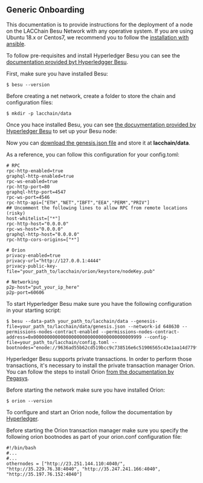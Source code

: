 ## Generic Onboarding

This documentation is to provide instructions for the deployment of a node on the LACChain Besu Network with any operative system. If you are using Ubuntu 18.x or Centos7, we recommend you to follow the [installation with ansible](https://github.com/lacchain/besu-network/blob/master/README.md). 

To follow pre-requisites and install Hyperledger Besu you can see the [documentation provided byt Hyperledgger Besu](https://besu.hyperledger.org/en/stable/HowTo/Get-Started/Install-Binaries/).

First, make sure you have installed Besu:
```shell
$ besu --version
```

Before creating a net network, create a folder to store the chain and configuration files:
```shell
$ mkdir -p lacchain/data
```
Once you hace installed Besu, you can see [the docuymentation provided by Hyperledger Besu](https://besu.hyperledger.org/en/stable/Tutorials/Private-Network/Create-IBFT-Network/) to set up your Besu node:

Now you can [download the genesis.json file](https://github.com/lacchain/pantheon-network/blob/master/roles/lacchain-validator-node/files/genesis.json.) and store it at **lacchain/data**.

As a reference, you can follow this configuration for your config.toml:

```shell
# RPC
rpc-http-enabled=true
graphql-http-enabled=true
rpc-ws-enabled=true
rpc-http-port=80
graphql-http-port=4547
rpc-ws-port=4546
rpc-http-api=["ETH","NET","IBFT","EEA","PERM","PRIV"]
## Uncomment the following lines to allow RPC from remote locations (risky)
host-whitelist=["*"]
rpc-http-host="0.0.0.0"
rpc-ws-host="0.0.0.0"
graphql-http-host="0.0.0.0"
rpc-http-cors-origins=["*"]

# Orion
privacy-enabled=true
privacy-url="http://127.0.0.1:4444"
privacy-public-key-file="your_path_to/lacchain/orion/keystore/nodeKey.pub"

# Networking
p2p-host="put_your_ip_here"
p2p-port=60606
```

To start Hyperledger Besu make sure you have the following configuration in your starting script:

```shell
$ besu --data-path your_path_to/lacchain/data --genesis-file=your_path_to/lacchain/data/genesis.json --network-id 648630 --permissions-nodes-contract-enabled --permissions-nodes-contract-address=0x0000000000000000000000000000000000009999 --config-file=your_path_to/lacchain/config.toml --bootnodes="enode://9636ad55b62cd519bcc9c738516e6c51906565c43e1aa14d779f027f78171f245750ce524dbdec0d7945d8b49d6e550f0c9bae91b39f13fbfb668ddfb370ea85@23.251.144.110:60606","enode://fead4eeea1f1cce8bf1f3ad955d8504aaecda86a1b8850294386ebc5179e60959c208fbe8fb7294b4f7d87b1dafb4863be83096e9fca2be7c03f89e461bafa71@35.229.76.38:60606","enode://26c79b1c307a40b14f86a020590703aa60ecd20c5faca9ddfc2a2513a25c1976c3fb37dadecc18162134e408d17ae9421b22dd30f09600f288a1ce8cc37a7b29@35.247.241.166:60606","enode://916b8cc76db4a19035a352976622bf0c2185d36af83c11eabcf387372fccfb6aacb47e9ce0ba6e331436ce8fe8faa00547b1a7074d02865a0fbe42f75e3a4b06@35.197.76.152:60606"
```

Hyperledger Besu supports private transactions. In order to perform those transactions, it's necessary to install the private transaction manager Orion. You can follow the steps to install Orion [from the documentation by Pegasys](https://docs.orion.pegasys.tech/en/latest/Installation/Install-Binaries/).

Before starting the network make sure you have installed Orion:
```shell
$ orion --version
```

To configure and start an Orion node, follow the documentation by [Hyperledger](https://besu.hyperledger.org/en/stable/Tutorials/Privacy/Configuring-Privacy/).

Before starting the Orion transaction manager make sure you specify the following orion bootnodes as part of your orion.conf configuration file:

```shell
#!/bin/bash
#...
#...
othernodes = ["http://23.251.144.110:4040/", "http://35.229.76.38:4040", "http://35.247.241.166:4040", "http://35.197.76.152:4040"]
```
